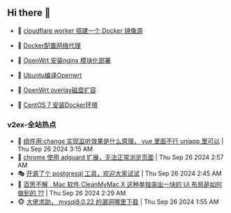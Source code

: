 ## Hi there 👋

<!--
**dkyg666/dkyg666** is a ✨ _special_ ✨ repository because its `README.md` (this file) appears on your GitHub profile.

Here are some ideas to get you started:

- 🔭 I’m currently working on ...
- 🌱 I’m currently learning ...
- 👯 I’m looking to collaborate on ...
- 🤔 I’m looking for help with ...
- 💬 Ask me about ...
- 📫 How to reach me: ...
- 😄 Pronouns: ...
- ⚡ Fun fact: ...
-->

<!-- BLOG-POST-LIST:START -->
- 🦩 [cloudflare worker 搭建一个 Docker 镜像源](http://blog.1996099.xyz/archives/cloudflare-worker-da-jian-yi-ge-docker-jing-xiang-zhan) 

- 🚦 [Docker配置网络代理](http://blog.1996099.xyz/archives/dockerpei-zhi-wang-luo-dai-li) 

- 🫶 [OpenWrt 安装nginx 模块化部署](http://blog.1996099.xyz/archives/openwrt-an-zhuang-nginx-mo-kuai-hua-bu-shu) 

- 🦄 [Ubuntu编译Openwrt](http://blog.1996099.xyz/archives/ubuntuzi-bian-yi-openwrt) 

- 🐻 [OpenWrt overlay磁盘扩容](http://blog.1996099.xyz/archives/openwrt-overlay) 

- 🤖 [CentOS 7 安装Docker环境](http://blog.1996099.xyz/archives/centos-docker) 
<!-- BLOG-POST-LIST:END -->

### v2ex-全站热点
<!-- v2ex:START -->
- 🥸 [组件用:change 实现监听效果是什么原理， vue 里面不行 uniapp 里可以](https://www.v2ex.com/t/1075922#reply1) | Thu Sep 26 2024 3:15 AM
- 🤗 [chrome 使用 adguard 扩展，无法正常浏览页面](https://www.v2ex.com/t/1075918#reply2) | Thu Sep 26 2024 2:57 AM
- 🎭 [开源了个 postgresql 工具，欢迎大家试试](https://www.v2ex.com/t/1075915#reply1) | Thu Sep 26 2024 2:45 AM
- 🥷 [百思不解 , Mac 软件 CleanMyMac X 这种单独突出一块的 UI 布局是如何做到的 ??](https://www.v2ex.com/t/1075905#reply2) | Thu Sep 26 2024 2:29 AM
- 🐵 [大佬求助， mysql8.0.22 的漏洞哪里下载](https://www.v2ex.com/t/1075883#reply4) | Thu Sep 26 2024 1:55 AM<!-- v2ex:END -->


